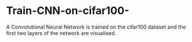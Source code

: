 # Train-CNN-on-cifar100-
A Convolutional Neural Network is trained on the cifar100 dataset and the first two layers of the network are visualised.

